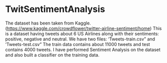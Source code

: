 # TwitSentimentAnalysis
 The dataset has been taken from Kaggle. (https://www.kaggle.com/crowdflower/twitter-airline-sentiment/home) This is a dataset having tweets about 6 US Airlines along with their sentiments: positive, negative and neutral.  We have two files: ‘Tweets-train.csv” and ‘Tweets-test.csv” The train data contains about 11000 tweets and test contains 4000 tweets. I have performed Sentiment Analysis on the dataset and also built a classifier on the training data.

